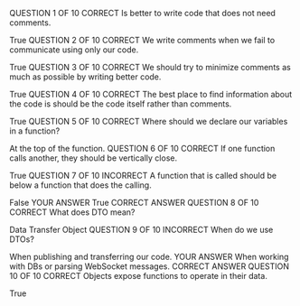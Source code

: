 QUESTION 1 OF 10
CORRECT
Is better to write code that does not need comments.

True
QUESTION 2 OF 10
CORRECT
We write comments when we fail to communicate using only our code.

True
QUESTION 3 OF 10
CORRECT
We should try to minimize comments as much as possible by writing better code.

True
QUESTION 4 OF 10
CORRECT
The best place to find information about the code is should be the code itself rather than comments.

True
QUESTION 5 OF 10
CORRECT
Where should we declare our variables in a function?

At the top of the function.
QUESTION 6 OF 10
CORRECT
If one function calls another, they should be vertically close.

True
QUESTION 7 OF 10
INCORRECT
A function that is called should be below a function that does the calling.

False
YOUR ANSWER
True
CORRECT ANSWER
QUESTION 8 OF 10
CORRECT
What does DTO mean?

Data Transfer Object
QUESTION 9 OF 10
INCORRECT
When do we use DTOs?

When publishing and transferring our code.
YOUR ANSWER
When working with DBs or parsing WebSocket messages.
CORRECT ANSWER
QUESTION 10 OF 10
CORRECT
Objects expose functions to operate in their data.

True